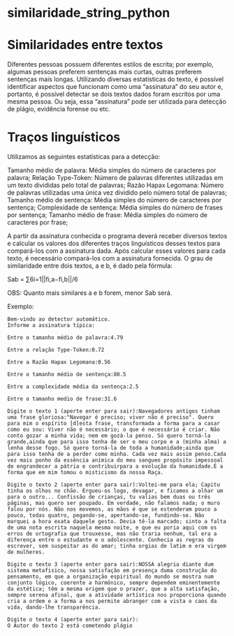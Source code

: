 # similaridade_string_python

# Similaridades entre textos

 Diferentes pessoas possuem diferentes estilos de escrita; por exemplo, algumas pessoas preferem sentenças mais curtas, outras preferem sentenças mais longas. Utilizando diversas estatísticas do texto, é possível identificar aspectos que funcionam como uma “assinatura” do seu autor e, portanto, é possível detectar se dois textos dados foram escritos por uma mesma pessoa. Ou seja, essa “assinatura” pode ser utilizada para detecção de plágio, evidência forense ou etc.

# Traços linguísticos

Utilizamos as seguintes estatísticas para a detecção:

Tamanho médio de palavra: Média simples do número de caracteres por palavra; 
Relação Type-Token: Número de palavras diferentes utilizadas em um texto divididas pelo total de palavras;
Razão Hapax Legomana: Número de palavras utilizadas uma única vez dividido pelo número total de palavras;
Tamanho médio de sentença: Média simples do número de caracteres por sentença;
Complexidade de sentença: Média simples do número de frases por sentença;
Tamanho médio de frase: Média simples do número de caracteres por frase;

A partir da assinatura conhecida o programa deverá receber diversos textos e calcular os valores dos diferentes traços linguísticos desses textos para compará-los com a assinatura dada.
Após calcular esses valores para cada texto, é necessário compará-los com a assinatura fornecida. O grau de similaridade entre dois textos, a e b, é dado pela fórmula:

Sab = ∑6i=1||fi,a−fi,b||/6

OBS: Quanto mais similares a e b forem, menor Sab será.

Exemplo:

```
Bem-vindo ao detector automático.
Informe a assinatura típica:

Entre o tamanho médio de palavra:4.79

Entre a relação Type-Token:0.72

Entre a Razão Hapax Legomana:0.56

Entre o tamanho médio de sentença:80.5

Entre a complexidade média da sentença:2.5

Entre o tamanho medio de frase:31.6

Digite o texto 1 (aperte enter para sair):Navegadores antigos tinham uma frase gloriosa:"Navegar é preciso; viver não é preciso". Quero para mim o espírito [d]esta frase, transformada a forma para a casar como eu sou: Viver não é necessário; o que é necessário é criar. Não conto gozar a minha vida; nem em gozá-la penso. Só quero torná-la grande,ainda que para isso tenha de ser o meu corpo e a (minha alma) a lenha desse fogo. Só quero torná-la de toda a humanidade;ainda que para isso tenha de a perder como minha. Cada vez mais assim penso.Cada vez mais ponho da essência anímica do meu sangueo propósito impessoal de engrandecer a pátria e contribuirpara a evolução da humanidade.É a forma que em mim tomou o misticismo da nossa Raça.

Digite o texto 2 (aperte enter para sair):Voltei-me para ela; Capitu tinha os olhos no chão. Ergueu-os logo, devagar, e ficamos a olhar um para o outro... Confissão de crianças, tu valias bem duas ou três páginas, mas quero ser poupado. Em verdade, não falamos nada; o muro falou por nós. Não nos movemos, as mãos é que se estenderam pouco a pouco, todas quatro, pegando-se, apertando-se, fundindo-se. Não marquei a hora exata daquele gesto. Devia tê-la marcado; sinto a falta de uma nota escrita naquela mesma noite, e que eu poria aqui com os erros de ortografia que trouxesse, mas não traria nenhum, tal era a diferença entre o estudante e o adolescente. Conhecia as regras do escrever, sem suspeitar as do amar; tinha orgias de latim e era virgem de mulheres.

Digite o texto 3 (aperte enter para sair):NOSSA alegria diante dum sistema metafisico, nossa satisfação em presença duma construção do pensamento, em que a organização espiritual do mundo se mostra num conjunto lógico, coerente a harmônico, sempre dependem eminentemente da estética; têm a mesma origem que o prazer, que a alta satisfação, sempre serena afinal, que a atividade artística nos proporciona quando cria a ordem e a forma a nos permite abranger com a vista o caos da vida, dando-lhe transparência.

Digite o texto 4 (aperte enter para sair):
O Autor do texto 2 está cometendo plágio
```
